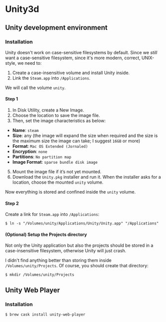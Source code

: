 # Unity3d

## Unity development environment

### Installation

Unity doesn't work on case-sensitive filesystems by default.
Since we *still* want a case-sensitive filesystem, since it's more modern, correct, UNIX-style,
we need to:

1. Create a case-insensitive volume and install Unity inside.
2. Link the `Steam.app` into `/Applications`.

We will call the volume `unity`.

#### Step 1

1. In Disk Utility, create a New Image.
3. Choose the location to save the image file.
4. Then, set the image characteristics as below:
  * **Name**: `steam`
  * **Size**: any (the image will expand the size when required and the size is the maximum size the image can take; I suggest `16GB` or more)
  * **Format**: `Mac OS Extended (Jornaled)`
  * **Encryption**: `none`
  * **Partitions**: `No partition map`
  * **Image Format**: `sparse bundle disk image`
5. Mount the image file if it’s not yet mounted.
6. Download the `Unity.pkg` installer and run it. When the installer asks for a location, choose the mounted `unity` volume.

Now everything is stored and confined inside the `unity` volume.

#### Step 2

Create a link for `Steam.app` into `/Applications`: 

```ShellSession
$ ln -s "/Volumes/unity/Applications/Unity/Unity.app" "/Applications"
```

#### (Optional) Setup the Projects directory

Not only the Unity application but also the projects should be stored in a case-insensitive filesystem,
otherwise Unity will just crash.

I didn't find anything better than storing them inside `/Volumes/unity/Projects`.
Of course, you should create that directory:
```ShellSession
$ mkdir /Volumes/unity/Projects
```

## Unity Web Player

### Installation

```ShellSession
$ brew cask install unity-web-player
```
